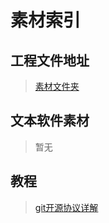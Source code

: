 # 素材索引

## 工程文件地址

>  [素材文件夹](material) 

## 文本软件素材

> 暂无

## 教程

>  [git开源协议详解](https://blog.csdn.net/kanhcj86/article/details/130755262)
